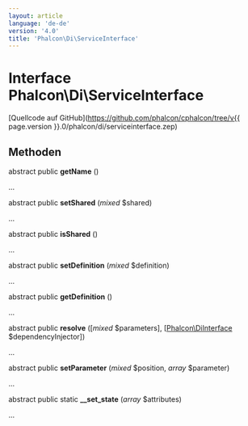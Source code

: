 ```yaml
---
layout: article
language: 'de-de'
version: '4.0'
title: 'Phalcon\Di\ServiceInterface'
---
```

# Interface **Phalcon\Di\ServiceInterface**

[Quellcode auf GitHub](https://github.com/phalcon/cphalcon/tree/v{{ page.version }}.0/phalcon/di/serviceinterface.zep)

## Methoden

abstract public **getName** ()

...

abstract public **setShared** (*mixed* $shared)

...

abstract public **isShared** ()

...

abstract public **setDefinition** (*mixed* $definition)

...

abstract public **getDefinition** ()

...

abstract public **resolve** ([*mixed* $parameters], [[Phalcon\DiInterface](Phalcon_DiInterface) $dependencyInjector])

...

abstract public **setParameter** (*mixed* $position, *array* $parameter)

...

abstract public static **__set_state** (*array* $attributes)

...
